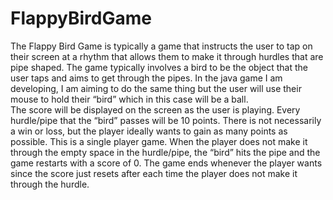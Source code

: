 # FlappyBirdGame 

The Flappy Bird Game is typically a game that instructs the user to tap on their screen at a rhythm that allows them to make it through hurdles that are pipe shaped. The game typically involves a bird to be the object that the user taps and aims to get through the pipes. In the java game I am developing, I am aiming to do the same thing but the user will use their mouse to hold their “bird” which in this case will be a ball.  
The score will be displayed on the screen as the user is playing. Every hurdle/pipe that the “bird” passes will be 10 points. There is not necessarily a win or loss, but the player ideally wants to gain as many points as possible. This is a single player game. When the player does not make it through the empty space in the hurdle/pipe, the “bird” hits the pipe and the game restarts with a score of 0. The game ends whenever the player wants since the score just resets after each time the player does not make it through the hurdle.   

